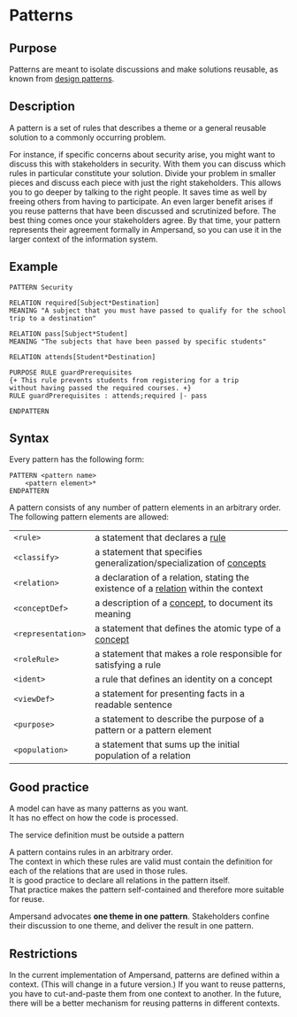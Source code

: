 # Patterns

## Purpose

Patterns are meant to isolate discussions and make solutions reusable, as known from [design patterns](http://en.wikipedia.org/wiki/Design\_pattern).

## Description

A pattern is a set of rules that describes a theme or a general reusable solution to a commonly occurring problem.

For instance, if specific concerns about security arise, you might want to discuss this with stakeholders in security. With them you can discuss which rules in particular constitute your solution. Divide your problem in smaller pieces and discuss each piece with just the right stakeholders. This allows you to go deeper by talking to the right people. It saves time as well by freeing others from having to participate. An even larger benefit arises if you reuse patterns that have been discussed and scrutinized before. The best thing comes once your stakeholders agree. By that time, your pattern represents their agreement formally in Ampersand, so you can use it in the larger context of the information system.

## Example

```
PATTERN Security 

RELATION required[Subject*Destination]
MEANING "A subject that you must have passed to qualify for the school trip to a destination"

RELATION pass[Subject*Student]
MEANING "The subjects that have been passed by specific students"

RELATION attends[Student*Destination]

PURPOSE RULE guardPrerequisites
{+ This rule prevents students from registering for a trip
without having passed the required courses. +}
RULE guardPrerequisites : attends;required |- pass

ENDPATTERN
```

## Syntax

Every pattern has the following form:

```
PATTERN <pattern name>
    <pattern element>*
ENDPATTERN
```

A pattern consists of any number of pattern elements in an arbitrary order. The following pattern elements are allowed:

|                    |                                                                                                          |
| ------------------ | -------------------------------------------------------------------------------------------------------- |
| `<rule>`           | a statement that declares a [rule](broken-reference)                                                     |
| `<classify>`       | a statement that specifies generalization/specialization of [concepts](broken-reference)                 |
| `<relation>`       | a declaration of a relation, stating the existence of a [relation](relations.md) within the context      |
| `<conceptDef>`     | a description of a [concept](broken-reference), to document its meaning                                  |
| `<representation>` | a statement that defines the atomic type of a [concept](../tutorial-rap3/conceptual-model-enrollment.md) |
| `<roleRule>`       | a statement that makes a role responsible for satisfying a rule                                          |
| `<ident>`          | a rule that defines an identity on a concept                                                             |
| `<viewDef>`        | a statement for presenting facts in a readable sentence                                                  |
| `<purpose>`        | a statement to describe the purpose of a pattern or a pattern element                                    |
| `<population>`     | a statement that sums up the initial population of a relation                                            |

## Good practice

A model can have as many patterns as you want.\
It has no effect on how the code is processed.

The service definition must be outside a pattern

A pattern contains rules in an arbitrary order.\
The context in which these rules are valid must contain the definition for each of the relations that are used in those rules.\
It is good practice to declare all relations in the pattern itself.\
That practice makes the pattern self-contained and therefore more suitable for reuse.

Ampersand advocates **one theme in one pattern**. Stakeholders confine their discussion to one theme, and deliver the result in one pattern.

## Restrictions

In the current implementation of Ampersand, patterns are defined within a context. (This will change in a future version.) If you want to reuse patterns, you have to cut-and-paste them from one context to another. In the future, there will be a better mechanism for reusing patterns in different contexts.
